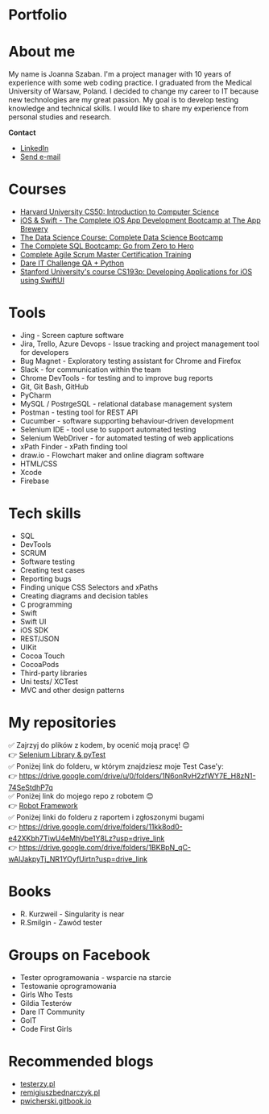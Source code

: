 # Portfolio
# About me
My name is Joanna Szaban. I'm a project manager with 10 years of experience with some web coding practice. I graduated from the Medical University of Warsaw, Poland. I decided to change my career to IT because new technologies are my great passion. My goal is to develop testing knowledge and technical skills. I would like to share my experience from personal studies and research.

**Contact** <br>
* [LinkedIn](https://www.linkedin.com/in/joanna-szaban)<br>
* <a href="mailto:joanna.szaban@gmail.com">Send e-mail</a> <br>

# Courses
* [Harvard University CS50: Introduction to Computer Science](bit.ly/455d9g8)
* [iOS & Swift - The Complete iOS App Development Bootcamp at The App Brewery](https://www.udemy.com/course/ios-13-app-development-bootcamp/)
* [The Data Science Course: Complete Data Science Bootcamp](https://www.udemy.com/course/the-data-science-course-complete-data-science-bootcamp/)
* [The Complete SQL Bootcamp: Go from Zero to Hero](https://www.udemy.com/course/the-complete-sql-bootcamp/)
* [Complete Agile Scrum Master Certification Training](https://www.udemy.com/course/complete-professional-scrum-master-training-exam-simulator/)
* [Dare IT Challenge QA + Python](https://www.dareit.io/challenges/wstep-do-testow-automatycznych)
* [Stanford University's course CS193p: Developing Applications for iOS using SwiftUI](https://cs193p.sites.stanford.edu/)


# Tools
* Jing - Screen capture software
* Jira, Trello, Azure Devops - Issue tracking and project management tool for developers
* Bug Magnet - Exploratory testing assistant for Chrome and Firefox
* Slack - for communication within the team
* Chrome DevTools - for testing and to improve bug reports
* Git, Git Bash, GitHub
* PyCharm
* MySQL / PostrgeSQL - relational database management system
* Postman - testing tool for REST API
* Cucumber - software supporting behaviour-driven development
* Selenium IDE - tool use to support automated testing
* Selenium WebDriver - for automated testing of web applications
* xPath Finder - xPath finding tool
* draw.io - Flowchart maker and online diagram software
* HTML/CSS
* Xcode
* Firebase
  
  
# Tech skills
* SQL
* DevTools
* SCRUM
* Software testing
* Creating test cases
* Reporting bugs
* Finding unique CSS Selectors and xPaths
* Creating diagrams and decision tables
* C programming
* Swift
* Swift UI
* iOS SDK
* REST/JSON
* UIKit
* Cocoa Touch
* CocoaPods
* Third-party libraries
* Uni tests/ XCTest
* MVC and other design patterns

# My repositories
✅ Zajrzyj do plików z kodem, by ocenić moją pracę! 😊 <br>
👉 [Selenium Library & pyTest](https://github.com/magentaverse/Testy-Automatyczne-Zadnie-1)<br>
✅  Poniżej link do folderu, w którym znajdziesz moje Test Case'y: <br>
👉 https://drive.google.com/drive/u/0/folders/1N6onRvH2zfWY7E_H8zN1-74SeStdhP7q<br>
✅  Poniżej link do mojego repo z robotem 😊<br>
👉 [Robot Framework](https://github.com/magentaverse/Dare_IT_Challenges_portfolio_robotframework)<br>
✅  Poniżej linki do folderu z raportem i zgłoszonymi bugami<br>
👉 https://drive.google.com/drive/folders/11kk8od0-e42XKbh7TiwU4eMhVbe1Y8Lz?usp=drive_link<br>
👉 https://drive.google.com/drive/folders/1BKBpN_qC-wAlJakpyTj_NR1YOyfUirtn?usp=drive_link<br>

# Books
* R. Kurzweil - Singularity is near
* R.Smilgin - Zawód tester

# Groups on Facebook
* Tester oprogramowania - wsparcie na starcie
* Testowanie oprogramowania
* Girls Who Tests
* Gildia Testerów
* Dare IT Community
* GoIT
* Code First Girls

# Recommended blogs
* [testerzy.pl](testerzy.pl)
* [remigiuszbednarczyk.pl](remigiuszbednarczyk.pl)
* [pwicherski.gitbook.io](https://pwicherski.gitbook.io/testowanie-oprogramowania/)



